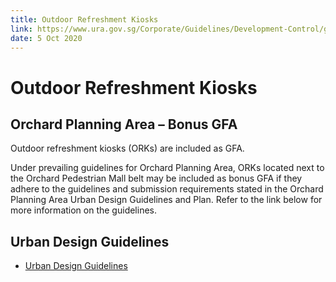 ```yaml
---
title: Outdoor Refreshment Kiosks
link: https://www.ura.gov.sg/Corporate/Guidelines/Development-Control/gross-floor-area/GFA/OutdoorRefreshmentKiosks
date: 5 Oct 2020
---
```


# Outdoor Refreshment Kiosks

## Orchard Planning Area – Bonus GFA
Outdoor refreshment kiosks (ORKs) are included as GFA.

Under prevailing guidelines for Orchard Planning Area, ORKs located next to the Orchard Pedestrian Mall belt may be included as bonus GFA if they adhere to the guidelines and submission requirements stated in the Orchard Planning Area Urban Design Guidelines and Plan. Refer to the link below for more information on the guidelines.

## Urban Design Guidelines
- [Urban Design Guidelines](https://www.ura.gov.sg/-/media/Corporate/Guidelines/Development-control/Circulars/2019/Nov/dc19-18/OR/Annex-A.pdf)


